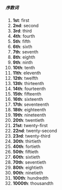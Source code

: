 ##### 序数词
1. **1st**: first
2. **2nd**: second
3. **3rd**: third
4. **4th**: fourth
5. **5th**: fifth
6. **6th**: sixth
7. **7th**: seventh
8. **8th**: eighth
9. **9th**: ninth
10. **10th**: tenth
11. **11th**: eleventh
12. **12th**: twelfth
13. **13th**: thirteenth
14. **14th**: fourteenth
15. **15th**: fifteenth
16. **16th**: sixteenth
17. **17th**: seventeenth
18. **18th**: eighteenth
19. **19th**: nineteenth
20. **20th**: twentieth
21. **21st**: twenty-first
22. **22nd**: twenty-second
23. **23rd**: twenty-third
24. **30th**: thirtieth
25. **40th**: fortieth
26. **50th**: fiftieth
27. **60th**: sixtieth
28. **70th**: seventieth
29. **80th**: eightieth
30. **90th**: ninetieth
31. **100th**: hundredth
32. **1000th**: thousandth
